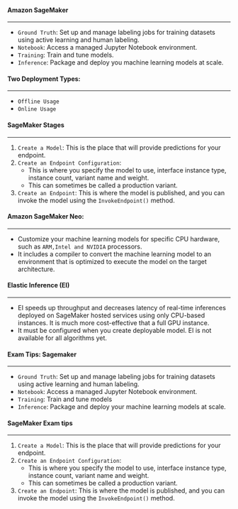 #### Amazon SageMaker

___

* `Ground Truth`: Set up and manage labeling jobs for training datasets using active learning and human labeling.
* `Notebook`: Access a managed Jupyter Notebook environment.
* `Training`: Train and tune models.
* `Inference`: Package and deploy you machine learning models at scale.

#### Two Deployment Types:

___

* `Offline Usage`
* `Online Usage`

#### SageMaker Stages

___

1. `Create a Model`: This is the place that will provide predictions for your endpoint.
2. `Create an Endpoint Configuration`:
    * This is where you specify the model to use, interface instance type, instance count, variant name and weight.
    * This can sometimes be called a production variant.
3. `Create an Endpoint`: This is where the model is published, and you can invoke the model using the `InvokeEndpoint()`
   method.

#### Amazon SageMaker Neo:

___

* Customize your machine learning models for specific CPU hardware, such as `ARM,Intel and NVIDIA` processors.
* It includes a compiler to convert the machine learning model to an environment that is optimized to execute the model
  on the target architecture.

#### Elastic Inference (EI)

___

* EI speeds up throughput and decreases latency of real-time inferences deployed on SageMaker hosted services using only
  CPU-based instances. It is much more cost-effective that a full GPU instance.
* It must be configured when you create deployable model. EI is not available for all algorithms yet.

#### Exam Tips: Sagemaker

___

* `Ground Truth`: Set up and manage labeling jobs for training datasets using active learning and human labeling.
* `Notebook`: Access a managed Jupyter Notebook environment.
* `Training`: Train and tune models
* `Inference`: Package and deploy your machine learning models at scale.

#### SageMaker Exam tips

___

1. `Create a Model`: This is the place that will provide predictions for your endpoint.
2. `Create an Endpoint Configuration`:
    * This is where you specify the model to use, interface instance type, instance count, variant name and weight.
    * This can sometimes be called a production variant.
3. `Create an Endpoint`: This is where the model is published, and you can invoke the model using the `InvokeEndpoint()`
   method.